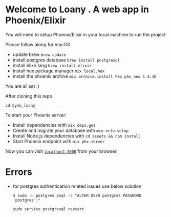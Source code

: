 # Welcome to Loany .  A web app in Phoenix/Elixir

You will need to setup Phoenix/Elixir in your local machine to run the project

Please follow along for macOS

>   

 - update brew `brew update`
 - install postgres database `brew install postgresql`
 - install elixir lang   `brew install elixir`
 - install hex package manager `mix local.hex`
 - install the phoenix archive `mix archive.install hex phx_new 1.4.10`

You are all set :)

After cloning this repo 

    cd bynk_loany 

To start your Phoenix server:

  * Install dependencies with `mix deps.get`
  * Create and migrate your database with `mix ecto.setup`
  * Install Node.js dependencies with `cd assets && npm install`
  * Start Phoenix endpoint with `mix phx.server`

Now you can visit [`localhost:4000`](http://localhost:4000) from your browser.

# Errors

- for postgres authentication related issues use below solution

    `$ sudo -u postgres psql -c "ALTER USER postgres PASSWORD 'postgres';" `

    ` sudo service postgresql restart `
